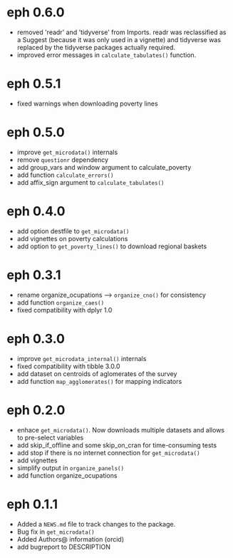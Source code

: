 # eph 0.6.0
* removed 'readr' and 'tidyverse' from Imports. readr was reclassified as a Suggest (because it was only used in a vignette) and tidyverse was replaced by the tidyverse packages actually required.
* improved error messages in `calculate_tabulates()` function.

# eph 0.5.1
* fixed warnings when downloading poverty lines 

# eph 0.5.0
* improve `get_microdata()` internals
* remove `questionr` dependency
* add group_vars and window argument to calculate_poverty
* add function `calculate_errors()` 
* add affix_sign argument to `calculate_tabulates()`

# eph 0.4.0

* add option destfile to `get_microdata()`
* add vignettes on poverty calculations
* add option to `get_poverty_lines()` to download regional baskets

# eph 0.3.1

* rename organize_ocupations --> `organize_cno()` for consistency
* add function `organize_caes()`
* fixed compatibility with dplyr 1.0

# eph 0.3.0

* improve `get_microdata_internal()` internals
* fixed compatibility with tibble 3.0.0
* add dataset on centroids of aglomerates of the survey
* add function `map_agglomerates()` for mapping indicators

# eph 0.2.0
* enhace `get_microdata()`. Now downloads multiple datasets and allows to pre-select variables
* add skip_if_offline and some skip_on_cran for time-consuming tests
* add stop if there is no internet connection for `get_microdata()`
* add vignettes
* simplify output in `organize_panels()`
* add function organize_ocupations


# eph 0.1.1

* Added a `NEWS.md` file to track changes to the package.
* Bug fix in `get_microdata()`
* Added Authors@ information (orcid)
* add bugreport to DESCRIPTION


